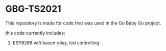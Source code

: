 # GBG-TS2021

This repository is made for code that was used in the Go Baby Go project. 

this code currently includes:
1. ESP8266 wifi based relay, led controlling

